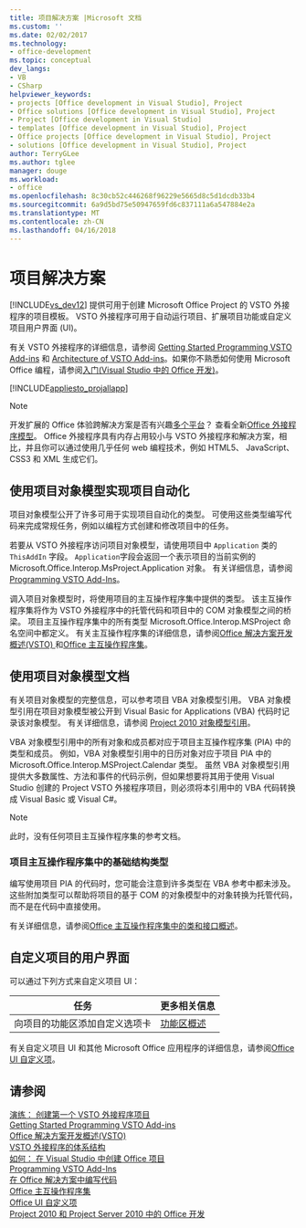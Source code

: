 ```yaml
---
title: 项目解决方案 |Microsoft 文档
ms.custom: ''
ms.date: 02/02/2017
ms.technology:
- office-development
ms.topic: conceptual
dev_langs:
- VB
- CSharp
helpviewer_keywords:
- projects [Office development in Visual Studio], Project
- Office solutions [Office development in Visual Studio], Project
- Project [Office development in Visual Studio]
- templates [Office development in Visual Studio], Project
- Office projects [Office development in Visual Studio], Project
- solutions [Office development in Visual Studio], Project
author: TerryGLee
ms.author: tglee
manager: douge
ms.workload:
- office
ms.openlocfilehash: 8c30cb52c446268f96229e5665d8c5d1dcdb33b4
ms.sourcegitcommit: 6a9d5bd75e50947659fd6c837111a6a547884e2a
ms.translationtype: MT
ms.contentlocale: zh-CN
ms.lasthandoff: 04/16/2018
---
```

# <a name="project-solutions"></a>项目解决方案
  [!INCLUDE[vs_dev12](../vsto/includes/vs-dev12-md.md)] 提供可用于创建 Microsoft Office Project 的 VSTO 外接程序的项目模板。 VSTO 外接程序可用于自动运行项目、扩展项目功能或自定义项目用户界面 (UI)。  
  
 有关 VSTO 外接程序的详细信息，请参阅 [Getting Started Programming VSTO Add-ins](../vsto/getting-started-programming-vsto-add-ins.md) 和 [Architecture of VSTO Add-ins](../vsto/architecture-of-vsto-add-ins.md)。如果你不熟悉如何使用 Microsoft Office 编程，请参阅[入门&#40;Visual Studio 中的 Office 开发&#41;](../vsto/getting-started-office-development-in-visual-studio.md)。  
  
 [!INCLUDE[appliesto_projallapp](../vsto/includes/appliesto-projallapp-md.md)]  
  
> [!NOTE]  
>  开发扩展的 Office 体验跨解决方案是否有兴趣[多个平台](https://dev.office.com/add-in-availability)？ 查看全新[Office 外接程序模型](https://dev.office.com/docs/add-ins/overview/office-add-ins)。 Office 外接程序具有内存占用较小与 VSTO 外接程序和解决方案，相比，并且你可以通过使用几乎任何 web 编程技术，例如 HTML5、 JavaScript、 CSS3 和 XML 生成它们。  
  
## <a name="automating-project-by-using-the-project-object-model"></a>使用项目对象模型实现项目自动化  
 项目对象模型公开了许多可用于实现项目自动化的类型。 可使用这些类型编写代码来完成常规任务，例如以编程方式创建和修改项目中的任务。  
  
 若要从 VSTO 外接程序访问项目对象模型，请使用项目中 `Application` 类的 `ThisAddIn` 字段。 `Application`字段会返回一个表示项目的当前实例的 Microsoft.Office.Interop.MsProject.Application 对象。 有关详细信息，请参阅 [Programming VSTO Add-Ins](../vsto/programming-vsto-add-ins.md)。  
  
 调入项目对象模型时，将使用项目的主互操作程序集中提供的类型。 该主互操作程序集将作为 VSTO 外接程序中的托管代码和项目中的 COM 对象模型之间的桥梁。 项目主互操作程序集中的所有类型 Microsoft.Office.Interop.MSProject 命名空间中都定义。 有关主互操作程序集的详细信息，请参阅[Office 解决方案开发概述&#40;VSTO&#41; ](../vsto/office-solutions-development-overview-vsto.md)和[Office 主互操作程序集](../vsto/office-primary-interop-assemblies.md)。  
  
## <a name="using-the-project-object-model-documentation"></a>使用项目对象模型文档  
 有关项目对象模型的完整信息，可以参考项目 VBA 对象模型引用。 VBA 对象模型引用在项目对象模型被公开到 Visual Basic for Applications (VBA) 代码时记录该对象模型。 有关详细信息，请参阅 [Project 2010 对象模型引用](http://go.microsoft.com/fwlink/?LinkId=199771)。  
  
 VBA 对象模型引用中的所有对象和成员都对应于项目主互操作程序集 (PIA) 中的类型和成员。 例如，VBA 对象模型引用中的日历对象对应于项目 PIA 中的 Microsoft.Office.Interop.MSProject.Calendar 类型。 虽然 VBA 对象模型引用提供大多数属性、方法和事件的代码示例，但如果想要将其用于使用 Visual Studio 创建的 Project VSTO 外接程序项目，则必须将本引用中的 VBA 代码转换成 Visual Basic 或 Visual C#。  
  
> [!NOTE]  
>  此时，没有任何项目主互操作程序集的参考文档。  
  
### <a name="infrastructure-types-in-the-project-primary-interop-assembly"></a>项目主互操作程序集中的基础结构类型  
 编写使用项目 PIA 的代码时，您可能会注意到许多类型在 VBA 参考中都未涉及。 这些附加类型可以帮助将项目的基于 COM 的对象模型中的对象转换为托管代码，而不是在代码中直接使用。  
  
 有关详细信息，请参阅[Office 主互操作程序集中的类和接口概述](http://go.microsoft.com/fwlink/?LinkId=189592)。  
  
## <a name="customizing-the-user-interface-of-project"></a>自定义项目的用户界面  
 可以通过下列方式来自定义项目 UI：  
  
|任务|更多相关信息|  
|----------|--------------------------|  
|向项目的功能区添加自定义选项卡|[功能区概述](../vsto/ribbon-overview.md)|  
  
 有关自定义项目 UI 和其他 Microsoft Office 应用程序的详细信息，请参阅[Office UI 自定义项](../vsto/office-ui-customization.md)。  
  
## <a name="see-also"></a>请参阅  
 [演练： 创建第一个 VSTO 外接程序项目](../vsto/walkthrough-creating-your-first-vsto-add-in-for-project.md)   
 [Getting Started Programming VSTO Add-ins](../vsto/getting-started-programming-vsto-add-ins.md)   
 [Office 解决方案开发概述&#40;VSTO&#41;](../vsto/office-solutions-development-overview-vsto.md)   
 [VSTO 外接程序的体系结构](../vsto/architecture-of-vsto-add-ins.md)   
 [如何： 在 Visual Studio 中创建 Office 项目](../vsto/how-to-create-office-projects-in-visual-studio.md)   
 [Programming VSTO Add-Ins](../vsto/programming-vsto-add-ins.md)   
 [在 Office 解决方案中编写代码](../vsto/writing-code-in-office-solutions.md)   
 [Office 主互操作程序集](../vsto/office-primary-interop-assemblies.md)   
 [Office UI 自定义项](../vsto/office-ui-customization.md)   
 [Project 2010 和 Project Server 2010 中的 Office 开发](http://go.microsoft.com/fwlink/?LinkId=199016)  
  
  